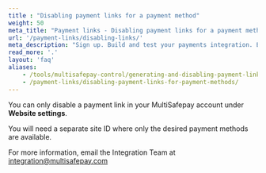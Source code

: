 ```yaml
---
title : "Disabling payment links for a payment method"
weight: 50
meta_title: "Payment links - Disabling payment links for a payment method - MultiSafepay Docs"
url: '/payment-links/disabling-links/'
meta_description: "Sign up. Build and test your payments integration. Explore our products and services. Use our API reference, SDKs, and wrappers. Get support."
read_more: '.'
layout: 'faq'
aliases:
    - /tools/multisafepay-control/generating-and-disabling-payment-links
    - /payment-links/disabling-payment-links-for-payment-methods/
---
```


You can only disable a payment link in your MultiSafepay account under **Website settings**. 

You will need a separate site ID where only the desired payment methods are available. 

For more information, email the Integration Team at <integration@multisafepay.com>